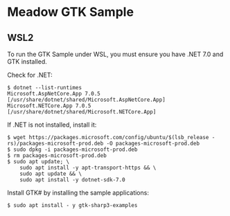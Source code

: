 ﻿# Meadow GTK Sample

## WSL2

To run the GTK Sample under WSL, you must ensure you have .NET 7.0 and GTK installed.

Check for .NET:

```
$ dotnet --list-runtimes
Microsoft.AspNetCore.App 7.0.5 [/usr/share/dotnet/shared/Microsoft.AspNetCore.App]
Microsoft.NETCore.App 7.0.5 [/usr/share/dotnet/shared/Microsoft.NETCore.App]
```

If .NET is not installed, install it:

```
$ wget https://packages.microsoft.com/config/ubuntu/$(lsb_release -rs)/packages-microsoft-prod.deb -O packages-microsoft-prod.deb
$ sudo dpkg -i packages-microsoft-prod.deb
$ rm packages-microsoft-prod.deb
$ sudo apt update; \
    sudo apt install -y apt-transport-https && \
    sudo apt update && \
    sudo apt install -y dotnet-sdk-7.0
```

Install GTK# by installing the sample applications:

```
$ sudo apt install - y gtk-sharp3-examples
```

